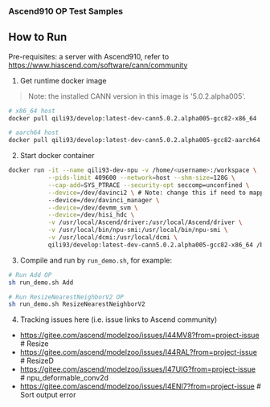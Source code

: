 ### Ascend910 OP Test Samples

## How to Run

Pre-requisites: a server with Ascend910, refer to https://www.hiascend.com/software/cann/community

1. Get runtime docker image

  > Note: the installed CANN version in this image is '5.0.2.alpha005'.

  ```bash
  # x86_64 host
  docker pull qili93/develop:latest-dev-cann5.0.2.alpha005-gcc82-x86_64

  # aarch64 host
  docker pull qili93/develop:latest-dev-cann5.0.2.alpha005-gcc82-aarch64
  ```

2. Start docker container

  ```bash
  docker run -it --name qili93-dev-npu -v /home/<username>:/workspace \
             --pids-limit 409600 --network=host --shm-size=128G \
             --cap-add=SYS_PTRACE --security-opt seccomp=unconfined \
             --device=/dev/davinci2 \ # Note: change this if need to mapping other device ID
             --device=/dev/davinci_manager \
             --device=/dev/devmm_svm \
             --device=/dev/hisi_hdc \
             -v /usr/local/Ascend/driver:/usr/local/Ascend/driver \
             -v /usr/local/bin/npu-smi:/usr/local/bin/npu-smi \
             -v /usr/local/dcmi:/usr/local/dcmi \
             qili93/develop:latest-dev-cann5.0.2.alpha005-gcc82-x86_64 /bin/bash
  ```

3. Compile and run by `run_demo.sh`, for example:

  ```bash
  # Run Add OP
  sh run_demo.sh Add

  # Run ResizeNearestNeighborV2 OP
  sh run_demo.sh ResizeNearestNeighborV2
  ```

4. Tracking issues here (i.e. issue links to Ascend community)

  - https://gitee.com/ascend/modelzoo/issues/I44MV8?from=project-issue # Resize
  - https://gitee.com/ascend/modelzoo/issues/I44RAL?from=project-issue # ResizeD
  - https://gitee.com/ascend/modelzoo/issues/I47UIG?from=project-issue # npu_deformable_conv2d
  - https://gitee.com/ascend/modelzoo/issues/I4ENI7?from=project-issue # Sort output error

